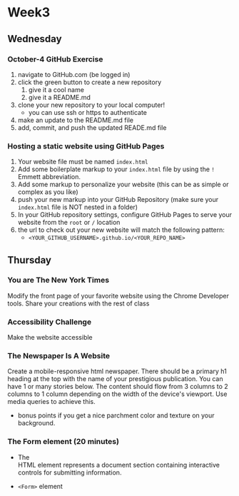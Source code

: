 # Week3

## Wednesday

### October-4 GitHub Exercise
1. navigate to GitHub.com (be logged in)
2. click the green button to create a new repository
   1. give it a cool name
   2. give it a README.md
3. clone your new repository to your local computer!
   * you can use ssh or https to authenticate
4. make an update to the README.md file
5. add, commit, and push the updated READE.md file

### Hosting a static website using GitHub Pages
1. Your website file must be named `index.html`
2. Add some boilerplate markup to your `index.html` file by using the `!` Emmett abbreviation.
3. Add some markup to personalize your website (this can be as simple or complex as you like)
4. push your new markup into your GitHub Repository (make sure your `index.html` file is NOT nested in a folder)
5. In your GitHub repository settings, configure GitHub Pages to serve your website from the `root` or `/` location
6. the url to check out your new website will match the following pattern:
   * `<YOUR_GITHUB_USERNAME>.github.io/<YOUR_REPO_NAME>`
  
## Thursday
### You are The New York Times
Modify the front page of your favorite website using the Chrome Developer tools. Share your creations with the rest of class

### Accessibility Challenge
Make the website accessible

### The Newspaper Is A Website
Create a mobile-responsive html newspaper. There should be a primary h1 heading at the top with the name of your prestigious publication. You can have 1 or many stories below. The content should flow from 3 columns to 2 columns to 1 column depending on the width of the device's viewport. Use media queries to achieve this.
* bonus points if you get a nice parchment color and texture on your background.

### The Form element (20 minutes)
* The <form> HTML element represents a document section containing interactive controls for submitting information.
* `<Form>` element